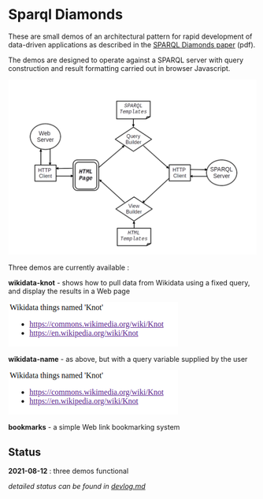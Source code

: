 # Sparql Diamonds

These are small demos of an architectural pattern for rapid development of data-driven applications as described in the [SPARQL Diamonds paper](https://github.com/danja/sparql-diamonds/blob/main/docs/paper.pdf) (pdf).

The demos are designed to operate against a SPARQL server with query construction and result formatting carried out in browser Javascript.

![SPARQL Diamond](https://github.com/danja/sparql-diamonds/raw/main/docs/images/diamond.png)

Three demos are currently available :

**wikidata-knot** - shows how to pull data from Wikidata using a fixed query, and display the results in a Web page

![Wikidata things named Knot](https://github.com/danja/sparql-diamonds/raw/main/docs/images/things-named-knot.png)

**wikidata-name** - as above, but with a query variable supplied by the user

![Wikidata things named Knot](https://github.com/danja/sparql-diamonds/raw/main/docs/images/things-named-knot.png)

**bookmarks** - a simple Web link bookmarking system

## Status

**2021-08-12** : three demos functional

_detailed status can be found in [devlog.md](devlog.md)_
